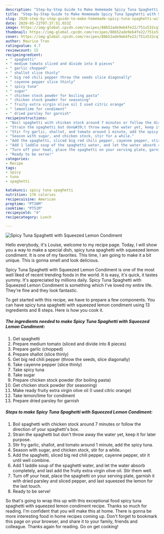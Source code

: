 ```yaml
---
description: "Step-by-Step Guide to Make Homemade Spicy Tuna Spaghetti with Squeezed Lemon Condiment"
title: "Step-by-Step Guide to Make Homemade Spicy Tuna Spaghetti with Squeezed Lemon Condiment"
slug: 2928-step-by-step-guide-to-make-homemade-spicy-tuna-spaghetti-with-squeezed-lemon-condiment
date: 2020-05-22T07:37:51.653Z
image: https://img-global.cpcdn.com/recipes/88b52ade9eb4fe22/751x532cq70/spicy-tuna-spaghetti-with-squeezed-lemon-condiment-recipe-main-photo.jpg
thumbnail: https://img-global.cpcdn.com/recipes/88b52ade9eb4fe22/751x532cq70/spicy-tuna-spaghetti-with-squeezed-lemon-condiment-recipe-main-photo.jpg
cover: https://img-global.cpcdn.com/recipes/88b52ade9eb4fe22/751x532cq70/spicy-tuna-spaghetti-with-squeezed-lemon-condiment-recipe-main-photo.jpg
author: Maurice Tran
ratingvalue: 4.7
reviewcount: 15
recipeingredient:
- " spaghetti"
- " medium tomato sliced and divide into 8 pieces"
- " garlic chopped"
- " shallot slice thinly"
- " big red chili pepper throw the seeds slice diagonally"
- " cayenne pepper slice thinly"
- " spicy tuna"
- " sugar"
- " chicken stock powder for boiling pasta"
- " chicken stock powder for seasoning"
- " fruity extra virgin olive oil I used citric orange"
- " lemonlime for condiment"
- " dried parsley for garnish"
recipeinstructions:
- "Boil spaghetti with chicken stock around 7 minutes or follow the direction of your spaghetti&#39;s box."
- "Strain the spaghetti but don&#39;t throw away the water yet, keep it for later purpose."
- "Stir fry garlic, shallot, and tomato around 1 minute, add the spicy tuna."
- "Season with sugar, and chicken stock, stir for a while."
- "Add the spaghetti, sliced big red chili pepper, cayenne pepper, stir it until well combine."
- "Add 1 laddle soup of the spaghetti water, and let the water absorb completely, and last add the fruity extra virgin olive oil. Stir them well."
- "Turn off your heat, place the spaghetti on your serving plate, garnish it with dried parsley and sliced pepper, and last squeezed the lemon for the last touch."
- "Ready to be serve!"
categories:
- Recipe
tags:
- spicy
- tuna
- spaghetti

katakunci: spicy tuna spaghetti 
nutrition: 176 calories
recipecuisine: American
preptime: "PT30M"
cooktime: "PT51M"
recipeyield: "4"
recipecategory: Lunch

---
```



![Spicy Tuna Spaghetti with Squeezed Lemon Condiment](https://img-global.cpcdn.com/recipes/88b52ade9eb4fe22/751x532cq70/spicy-tuna-spaghetti-with-squeezed-lemon-condiment-recipe-main-photo.jpg)

Hello everybody, it's Louise, welcome to my recipe page. Today, I will show you a way to make a special dish, spicy tuna spaghetti with squeezed lemon condiment. It is one of my favorites. This time, I am going to make it a bit unique. This is gonna smell and look delicious.

Spicy Tuna Spaghetti with Squeezed Lemon Condiment is one of the most well liked of recent trending foods in the world. It is easy, it's quick, it tastes yummy. It's appreciated by millions daily. Spicy Tuna Spaghetti with Squeezed Lemon Condiment is something which I've loved my entire life. They're fine and they look fantastic.




To get started with this recipe, we have to prepare a few components. You can have spicy tuna spaghetti with squeezed lemon condiment using 13 ingredients and 8 steps. Here is how you cook it.

<!--inarticleads1-->

##### The ingredients needed to make Spicy Tuna Spaghetti with Squeezed Lemon Condiment:

1. Get  spaghetti
1. Prepare  medium tomato (sliced and divide into 8 pieces)
1. Prepare  garlic (chopped)
1. Prepare  shallot (slice thinly)
1. Get  big red chili pepper (throw the seeds, slice diagonally)
1. Take  cayenne pepper (slice thinly)
1. Take  spicy tuna
1. Take  sugar
1. Prepare  chicken stock powder (for boiling pasta)
1. Get  chicken stock powder (for seasoning)
1. Make ready  fruity extra virgin olive oil (I used citric orange)
1. Take  lemon/lime for condiment
1. Prepare  dried parsley for garnish




<!--inarticleads2-->

##### Steps to make Spicy Tuna Spaghetti with Squeezed Lemon Condiment:

1. Boil spaghetti with chicken stock around 7 minutes or follow the direction of your spaghetti&#39;s box.
1. Strain the spaghetti but don&#39;t throw away the water yet, keep it for later purpose.
1. Stir fry garlic, shallot, and tomato around 1 minute, add the spicy tuna.
1. Season with sugar, and chicken stock, stir for a while.
1. Add the spaghetti, sliced big red chili pepper, cayenne pepper, stir it until well combine.
1. Add 1 laddle soup of the spaghetti water, and let the water absorb completely, and last add the fruity extra virgin olive oil. Stir them well.
1. Turn off your heat, place the spaghetti on your serving plate, garnish it with dried parsley and sliced pepper, and last squeezed the lemon for the last touch.
1. Ready to be serve!




So that's going to wrap this up with this exceptional food spicy tuna spaghetti with squeezed lemon condiment recipe. Thanks so much for reading. I'm confident that you will make this at home. There is gonna be more interesting food in home recipes coming up. Don't forget to bookmark this page on your browser, and share it to your family, friends and colleague. Thanks again for reading. Go on get cooking!
